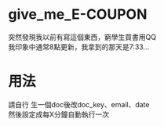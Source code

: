 # give_me_E-COUPON
突然發現我以前有寫這個東西，窮學生買書用QQ    
我印象中通常8點更新，我拿到的那天是7:33...    

# 用法
請自行 生一個doc後改doc_key、email、date    
然後設定成每X分鐘自動執行一次    
